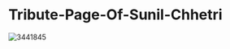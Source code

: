 # Tribute-Page-Of-Sunil-Chhetri



![3441845](https://github.com/sglkartik23/Tribute-Page-Of-Sunil-Chhetri/assets/143067112/3fc1cf98-faac-4433-95cb-6904d4cd8493)
